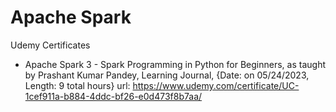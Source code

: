 # Apache Spark

Udemy Certificates

- Apache Spark 3 - Spark Programming in Python for Beginners, as taught by Prashant Kumar Pandey, Learning Journal, {Date: on 05/24/2023, Length: 9 total hours}
url: https://www.udemy.com/certificate/UC-1cef911a-b884-4ddc-bf26-e0d473f8b7aa/
